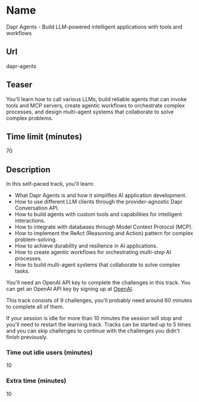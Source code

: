 # Name

Dapr Agents - Build LLM-powered intelligent applications with tools and workflows

## Url

dapr-agents

## Teaser

You'll learn how to call various LLMs, build reliable agents that can invoke tools and MCP servers, create agentic workflows to orchestrate complex processes, and design multi-agent systems that collaborate to solve complex problems.

## Time limit (minutes)

70

## Description

In this self-paced track, you'll learn:

- What Dapr Agents is and how it simplifies AI application development.
- How to use different LLM clients through the provider-agnostic Dapr Conversation API.
- How to build agents with custom tools and capabilities for intelligent interactions.
- How to integrate with databases through Model Context Protocol (MCP).
- How to implement the ReAct (Reasoning and Action) pattern for complex problem-solving.
- How to achieve durability and resilience in AI applications.
- How to create agentic workflows for orchestrating multi-step AI processes.
- How to build multi-agent systems that collaborate to solve complex tasks.

You'll need an OpenAI API key to complete the challenges in this track. You can get an OpenAI API key by signing up at [OpenAI](https://platform.openai.com/signup).

This track consists of 9 challenges, you'll probably need around 60 minutes to complete all of them.

If your session is idle for more than 10 minutes the session will stop and you'll need to restart the learning track. Tracks can be started up to 5 times and you can skip challenges to continue with the challenges you didn't finish previously.

### Time out idle users (minutes)

10

### Extra time (minutes)

10
```